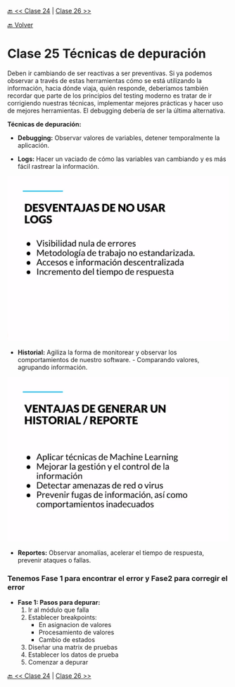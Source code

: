 [🔙 << Clase 24](../24_Class/24_Class.md) | [Clase 26 >>](../26_Class/26_Class.md)

[🔙 Volver](../README.md)

# Clase 25 Técnicas de depuración

Deben ir cambiando de ser reactivas a ser preventivas. Si ya podemos observar a través de estas herramientas cómo se está utilizando la información, hacia dónde viaja, quién responde, deberíamos también recordar que parte de los principios del testing moderno es tratar de ir corrigiendo nuestras técnicas, implementar mejores prácticas y hacer uso de mejores herramientas. El debugging debería de ser la última alternativa.

**Técnicas de depuración:**

- **Debugging:** Observar valores de variables, detener temporalmente la aplicación.

- **Logs:** Hacer un vaciado de cómo las variables van cambiando y es más fácil rastrear la información.

![assets/img60.png](../assets/img60.png)

- **Historial:** Agiliza la forma de monitorear y observar los comportamientos de nuestro software. - Comparando valores, agrupando información.

![assets/img61.png](../assets/img61.png)

- **Reportes:** Observar anomalías, acelerar el tiempo de respuesta, prevenir ataques o fallas.

### Tenemos Fase 1 para encontrar el error y Fase2 para corregir el error

- **Fase 1: Pasos para depurar:**
    1. Ir al módulo que falla
    2. Establecer breakpoints:
        - En asignacion de valores
        - Procesamiento de valores
        - Cambio de estados
    3. Diseñar una matrix de pruebas
    4. Establecer los datos de prueba
    5. Comenzar a depurar



[🔙 << Clase 24](../24_Class/24_Class.md) | [Clase 26 >>](../26_Class/26_Class.md)

